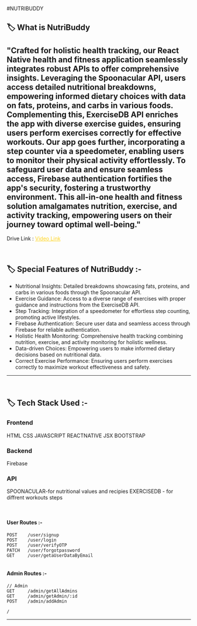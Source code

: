 #NUTRIBUDDY

## 🏷️ What is NutriBuddy

## "Crafted for holistic health tracking, our React Native health and fitness application seamlessly integrates robust APIs to offer comprehensive insights. Leveraging the Spoonacular API, users access detailed nutritional breakdowns, empowering informed dietary choices with data on fats, proteins, and carbs in various foods. Complementing this, ExerciseDB API enriches the app with diverse exercise guides, ensuring users perform exercises correctly for effective workouts. Our app goes further, incorporating a step counter via a speedometer, enabling users to monitor their physical activity effortlessly. To safeguard user data and ensure seamless access, Firebase authentication fortifies the app's security, fostering a trustworthy environment. This all-in-one health and fitness solution amalgamates nutrition, exercise, and activity tracking, empowering users on their journey toward optimal well-being."

Drive Link : 
<a style="color:#ffd41f" href="https://drive.google.com/file/d/1Oo0TGC60Rk-ASGMivat-RrFiO6c58EMf/view?usp=sharing">Video Link</a>

<br/>

## 🏷️ Special Features of NutriBuddy :-

- Nutritional Insights: Detailed breakdowns showcasing fats, proteins, and carbs in various foods through the Spoonacular API.
- Exercise Guidance: Access to a diverse range of exercises with proper guidance and instructions from the ExerciseDB API.
- Step Tracking: Integration of a speedometer for effortless step counting, promoting active lifestyles.
- Firebase Authentication: Secure user data and seamless access through Firebase for reliable authentication.
- Holistic Health Monitoring: Comprehensive health tracking combining nutrition, exercise, and activity monitoring for holistic wellness.
- Data-driven Choices: Empowering users to make informed dietary decisions based on nutritional data.
- Correct Exercise Performance: Ensuring users perform exercises correctly to maximize workout effectiveness and safety.

---

<br/>

## 🏷️ Tech Stack Used :-

### Frontend

HTML
CSS
JAVASCRIPT
REACTNATIVE
JSX
BOOTSTRAP

### Backend

Firebase 

### API

SPOONACULAR-for nutritional values and recipies
EXERCISEDB - for diffrent workouts steps

<br/>

#### User Routes :-

```
POST    /user/signup
POST    /user/login
POST    /user/verifyOTP
PATCH   /user/forgotpassword
GET     /user/getaUserDataByEmail


```

#### Admin Routes :-

```
// Admin
GET     /admin/getAllAdmins
GET     /admin/getAdmin/:id
POST    /admin/addAdmin

/
```

---

## <br/>
